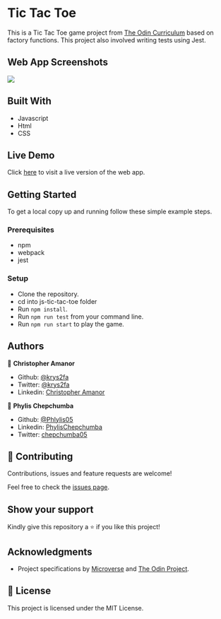 # Tic Tac Toe

This is a Tic Tac Toe game project from [The Odin Curriculum](https://www.theodinproject.com/courses/javascript/lessons/tic-tac-toe-javascript) based on factory functions. This project also involved writing tests using Jest.
## Web App Screenshots
![](./images/app_screenshot.png)

## Built With

- Javascript
- Html
- CSS

## Live Demo

Click [here](https://rawcdn.githack.com/krys2fa/js-tic-tac-toe/1e9301d37abfb563829da4d35c3cfdb10a87cc29/index.html) to visit a live version of the web app.

## Getting Started

To get a local copy up and running follow these simple example steps.

### Prerequisites

- npm
- webpack
- jest

### Setup
- Clone the repository.
- cd into js-tic-tac-toe folder
- Run `npm install`.
- Run `npm run test` from your command line.
- Run `npm run start` to play the game.

## Authors

👤 **Christopher Amanor**

- Github: [@krys2fa](https://github.com/krys2fa)
- Twitter: [@krys2fa](https://twitter.com/krys2fa)
- Linkedin: [Christopher Amanor](https://www.linkedin.com/in/christopher-amanor/)

👤 **Phylis Chepchumba**

- Github: [@Phlylis05](https://github.com/phlylis05)
- Linkedin: [PhylisChepchumba](https://linkedin.com/PhylisChepchumba)
- Twitter: [chepchumba05](https://twitter.com/chepchumba05)

## 🤝 Contributing

Contributions, issues and feature requests are welcome!

Feel free to check the [issues page](https://github.com/krys2fa/js-tic-tac-toe/issues).

## Show your support

Kindly give this repository a ⭐️ if you like this project!

## Acknowledgments

- Project specifications by [Microverse](https://www.microverse.org) and [The Odin Project](https://www.theodinproject.com/courses/javascript/lessons/tic-tac-toe-javascript).

## 📝 License

This project is licensed under the MIT License.
